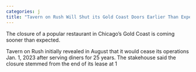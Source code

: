 ```yaml
---
categories: j
title: "Tavern on Rush Will Shut its Gold Coast Doors Earlier Than Expected"
---
```


The closure of a popular restaurant in Chicago&#8217;s Gold Coast is coming sooner than expected. 



Tavern on Rush initially revealed in August that it would cease its operations Jan. 1, 2023 after serving diners for 25 years. The stakehouse said the closure stemmed from the end of its lease at 1